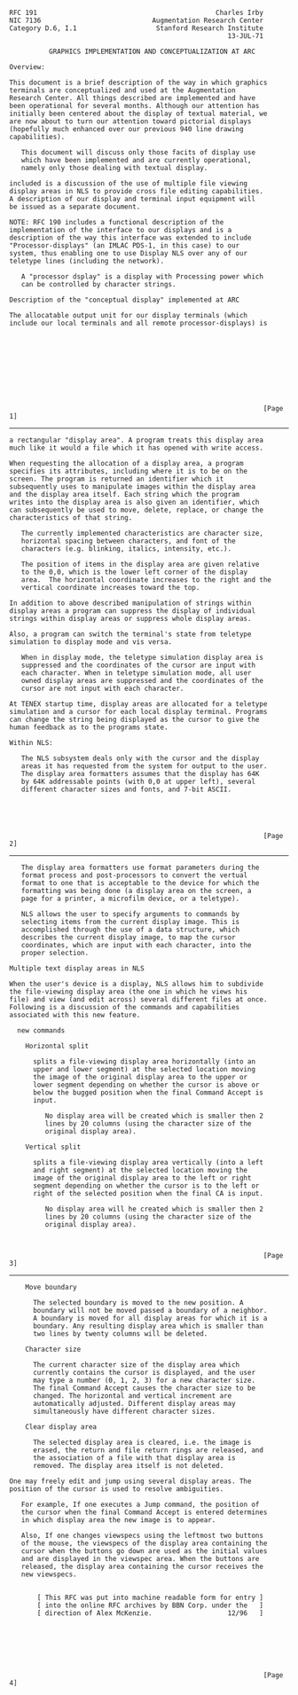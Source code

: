     RFC 191                                             Charles Irby
    NIC 7136                            Augmentation Research Center
    Category D.6, I.1                    Stanford Research Institute
                                                           13-JUL-71

              GRAPHICS IMPLEMENTATION AND CONCEPTUALIZATION AT ARC

    Overview:

    This document is a brief description of the way in which graphics
    terminals are conceptualized and used at the Augmentation
    Research Center. All things described are implemented and have
    been operational for several months. Although our attention has
    initially been centered about the display of textual material, we
    are now about to turn our attention toward pictorial displays
    (hopefully much enhanced over our previous 940 line drawing
    capabilities).

       This document will discuss only those facits of display use
       which have been implemented and are currently operational,
       namely only those dealing with textual display.

    included is a discussion of the use of multiple file viewing
    display areas in NLS to provide cross file editing capabilities.
    A description of our display and terminal input equipment will
    be issued as a separate document.

    NOTE: RFC 190 includes a functional description of the
    implementation of the interface to our displays and is a
    description of the way this interface was extended to include
    "Processor-displays" (an IMLAC PDS-1, in this case) to our
    system, thus enabling one to use Display NLS over any of our
    teletype lines (including the network).

       A "processor dsplay" is a display with Processing power which
       can be controlled by character strings.

    Description of the "conceptual display" implemented at ARC

    The allocatable output unit for our display terminals (which
    include our local terminals and all remote processor-displays) is










                                                                    [Page 1]

------------------------------------------------------------------------

``` newpage
a rectangular "display area". A program treats this display area
much like it would a file which it has opened with write access.

When requesting the allocation of a display area, a program
specifies its attributes, including where it is to be on the
screen. The program is returned an identifier which it
subsequently uses to manipulate images within the display area
and the display area itself. Each string which the program
writes into the display area is also given an identifier, which
can subsequently be used to move, delete, replace, or change the
characteristics of that string.

   The currently implemented characteristics are character size,
   horizontal spacing between characters, and font of the
   characters (e.g. blinking, italics, intensity, etc.).

   The position of items in the display area are given relative
   to the 0,0, which is the lower left corner of the display
   area.  The horizontal coordinate increases to the right and the
   vertical coordinate increases toward the top.

In addition to above described manipulation of strings within
display areas a program can suppress the display of individual
strings within display areas or suppress whole display areas.

Also, a program can switch the terminal's state from teletype
simulation to display mode and vis versa.

   When in display mode, the teletype simulation display area is
   suppressed and the coordinates of the cursor are input with
   each character. When in teletype simulation mode, all user
   owned display areas are suppressed and the coordinates of the
   cursor are not input with each character.

At TENEX startup time, display areas are allocated for a teletype
simulation and a cursor for each local display terminal. Programs
can change the string being displayed as the cursor to give the
human feedback as to the programs state.

Within NLS:

   The NLS subsystem deals only with the cursor and the display
   areas it has requested from the system for output to the user.
   The display area formatters assumes that the display has 64K
   by 64K addressable points (with 0,0 at upper left), several
   different character sizes and fonts, and 7-bit ASCII.





                                                                [Page 2]
```

------------------------------------------------------------------------

``` newpage
   The display area formatters use format parameters during the
   format process and post-processors to convert the vertual
   format to one that is acceptable to the device for which the
   formatting was being done (a display area on the screen, a
   page for a printer, a microfilm device, or a teletype).

   NLS allows the user to specify arguments to commands by
   selecting items from the current display image. This is
   accomplished through the use of a data structure, which
   describes the current display image, to map the cursor
   coordinates, which are input with each character, into the
   proper selection.

Multiple text display areas in NLS

When the user's device is a display, NLS allows him to subdivide
the file-viewing display area (the one in which he views his
file) and view (and edit across) several different files at once.
Following is a discussion of the commands and capabilities
associated with this new feature.

  new commands

    Horizontal split

      splits a file-viewing display area horizontally (into an
      upper and lower segment) at the selected location moving
      the image of the original display area to the upper or
      lower segment depending on whether the cursor is above or
      below the bugged position when the final Command Accept is
      input.

         No display area will be created which is smaller then 2
         lines by 20 columns (using the character size of the
         original display area).

    Vertical split

      splits a file-viewing display area vertically (into a left
      and right segment) at the selected location moving the
      image of the original display area to the left or right
      segment depending on whether the cursor is to the left or
      right of the selected position when the final CA is input.

         No display area will he created which is smaller then 2
         lines by 20 columns (using the character size of the
         original display area).



                                                                [Page 3]
```

------------------------------------------------------------------------

``` newpage
    Move boundary

      The selected boundary is moved to the new position. A
      boundary will not be moved passed a boundary of a neighbor.
      A boundary is moved for all display areas for which it is a
      boundary. Any resulting display area which is smaller than
      two lines by twenty columns will be deleted.

    Character size

      The current character size of the display area which
      currently contains the cursor is displayed, and the user
      may type a number (0, 1, 2, 3) for a new character size.
      The final Command Accept causes the character size to be
      changed. The horizontal and vertical increment are
      automatically adjusted. Different display areas may
      simultaneously have different character sizes.

    Clear display area

      The selected display area is cleared, i.e. the image is
      erased, the return and file return rings are released, and
      the association of a file with that display area is
      removed. The display area itself is not deleted.

One may freely edit and jump using several display areas. The
position of the cursor is used to resolve ambiguities.

   For example, If one executes a Jump command, the position of
   the cursor when the final Command Accept is entered determines
   in which display area the new image is to appear.

   Also, If one changes viewspecs using the leftmost two buttons
   of the mouse, the viewspecs of the display area containing the
   cursor when the buttons go down are used as the initial values
   and are displayed in the viewspec area. When the buttons are
   released, the display area containing the cursor receives the
   new viewspecs.


       [ This RFC was put into machine readable form for entry ]
       [ into the online RFC archives by BBN Corp. under the   ]
       [ direction of Alex McKenzie.                   12/96   ]







                                                                [Page 4]
```
